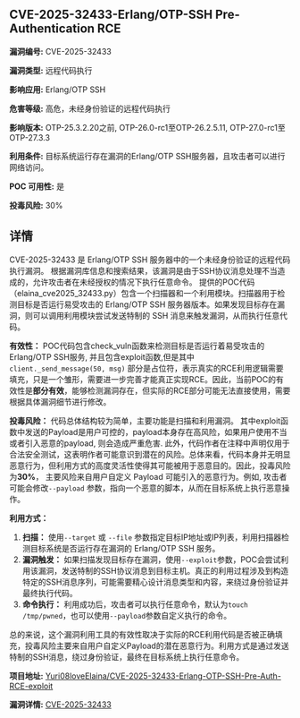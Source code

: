 ## CVE-2025-32433-Erlang/OTP-SSH Pre-Authentication RCE

**漏洞编号:** CVE-2025-32433

**漏洞类型:** 远程代码执行

**影响应用:** Erlang/OTP SSH

**危害等级:** 高危，未经身份验证的远程代码执行

**影响版本:** OTP-25.3.2.20之前, OTP-26.0-rc1至OTP-26.2.5.11, OTP-27.0-rc1至OTP-27.3.3

**利用条件:** 目标系统运行存在漏洞的Erlang/OTP SSH服务器，且攻击者可以进行网络访问。

**POC 可用性:** 是

**投毒风险:** 30%

## 详情

CVE-2025-32433 是 Erlang/OTP SSH 服务器中的一个未经身份验证的远程代码执行漏洞。 根据漏洞库信息和搜索结果，该漏洞是由于SSH协议消息处理不当造成的，允许攻击者在未经授权的情况下执行任意命令。 提供的POC代码（elaina_cve2025_32433.py）包含一个扫描器和一个利用模块。扫描器用于检测目标是否运行易受攻击的 Erlang/OTP SSH 服务器版本。如果发现目标存在漏洞，则可以调用利用模块尝试发送特制的 SSH 消息来触发漏洞，从而执行任意代码。 

**有效性：**
POC代码包含check_vuln函数来检测目标是否运行着易受攻击的Erlang/OTP SSH服务, 并且包含exploit函数,但是其中  `client._send_message(50, msg)`  部分是占位符，表示真实的RCE利用逻辑需要填充，只是一个雏形，需要进一步完善才能真正实现RCE。因此，当前POC的有效性是**部分有效**，能够检测漏洞存在，但实际的RCE部分可能无法直接使用，需要根据具体漏洞细节进行修改。

**投毒风险：**
代码总体结构较为简单，主要功能是扫描和利用漏洞。 其中exploit函数中发送的Payload是用户可控的，payload本身存在高风险，如果用户使用不当或者引入恶意的payload, 则会造成严重危害. 此外，代码作者在注释中声明仅用于合法安全测试，这表明作者可能意识到潜在的风险。总体来看，代码本身并无明显恶意行为，但利用方式的高度灵活性使得其可能被用于恶意目的。因此，投毒风险为**30%**， 主要风险来自用户自定义 Payload 可能引入的恶意行为。例如, 攻击者可能会修改`--payload` 参数，指向一个恶意的脚本，从而在目标系统上执行恶意操作。

**利用方式：**
1.  **扫描：** 使用`--target` 或 `--file` 参数指定目标IP地址或IP列表，利用扫描器检测目标系统是否运行存在漏洞的 Erlang/OTP SSH 服务。
2.  **漏洞触发：** 如果扫描发现目标存在漏洞，使用`--exploit`参数，POC会尝试利用该漏洞，发送特制的SSH协议消息到目标主机。真正的利用过程涉及到构造特定的SSH消息序列，可能需要精心设计消息类型和内容，来绕过身份验证并最终执行代码。
3.  **命令执行：** 利用成功后，攻击者可以执行任意命令，默认为`touch /tmp/pwned`，也可以使用`--payload`参数自定义执行的命令。

总的来说，这个漏洞利用工具的有效性取决于实际的RCE利用代码是否被正确填充，投毒风险主要来自用户自定义Payload的潜在恶意行为。利用方式是通过发送特制的SSH消息，绕过身份验证，最终在目标系统上执行任意命令。

**项目地址:** [Yuri08loveElaina/CVE-2025-32433-Erlang-OTP-SSH-Pre-Auth-RCE-exploit](https://github.com/Yuri08loveElaina/CVE-2025-32433-Erlang-OTP-SSH-Pre-Auth-RCE-exploit)

**漏洞详情:** [CVE-2025-32433](https://nvd.nist.gov/vuln/detail/CVE-2025-32433)
